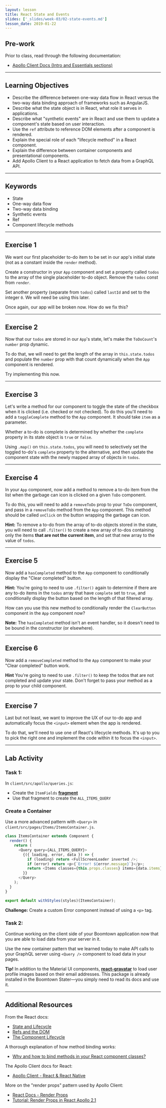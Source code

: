 ```yaml
---
layout: lesson
title: React State and Events
slides: ['_slides/week-03/02-state-events.md']
lesson_date: 2019-01-22
---
```


## Pre-work

Prior to class, read through the following documentation:

- [Apollo Client Docs (Intro and Essentials sections)](https://www.apollographql.com/docs/react/)

---

## Learning Objectives

- Describe the difference between one-way data flow in React versus the two-way data binding approach of frameworks such as AngularJS.
- Describe what the state object is in React, what role it serves in applications.
- Describe what "synthetic events" are in React and use them to update a component's state based on user interaction.
- Use the `ref` attribute to reference DOM elements after a component is rendered.
- Explain the special role of each "lifecycle method" in a React component.
- Explain the difference between container components and presentational components.
- Add Apollo Client to a React application to fetch data from a GraphQL API.

---

## Keywords

- State
- One-way data flow
- Two-way data binding
- Synthetic events
- Ref
- Component lifecycle methods

---

## Exercise 1

We want our first placeholder to-do item to be set in our app's initial state (not as a constant inside the `render` method).

Create a constructor in your `App` component and set a property called `todos` to the array of the single placeholder to-do object. Remove the `todos` const from `render`.

Set another property (separate from `todos`) called `lastId` and set to the integer `0`. We will need be using this later.

Once again, our app will be broken now. How do we fix this?

---

## Exercise 2

Now that our `todos` are stored in our `App`'s state, let's make the `ToDoCount`'s `number` prop dynamic.

To do that, we will need to get the length of the array in `this.state.todos` and populate the `number` prop with that count dynamically when the `App` component is rendered.

Try implementing this now.

---

## Exercise 3

Let's write a method for our component to toggle the state of the checkbox when it is clicked (i.e. checked or not checked). To do this you'll need to add a `toggleComplete` method to the `App` component. It should take `item` as a parameter.

Whether a to-do is complete is determined by whether the `complete` property in its state object is `true` or `false`.

Using `.map()` on `this.state.todos`, you will need to selectively set the toggled to-do's `complete` property to the alternative, and then update the component state with the newly mapped array of objects in `todos`.

---

## Exercise 4

In your `App` component, now add a method to remove a to-do item from the list when the garbage can icon is clicked on a given `ToDo` component.

To do this, you will need to add a `removeToDo` prop to your `ToDo` component, and pass in a `removeToDo` method from the `App` component. This method should be called `onClick` on the button wrapping the garbage can icon.

**Hint:** To remove a to-do from the array of to-do objects stored in the state, you will need to call `.filter()` to create a new array of to-dos containing only the items **that are not the current item**, and set that new array to the value of `todos`.

---

## Exercise 5

Now add a `hasCompleted` method to the `App` component to conditionally display the "Clear completed" button.

**Hint:** You're going to need to use `.filter()` again to determine if there are any to-do items in the `todos` array that have `complete` set to `true`, and conditionally display the button based on the length of that filtered array.

How can you use this new method to conditionally render the `ClearButton` component in the `App` component now?

**Note:** The `hasCompleted` method isn't an event handler, so it doesn't need to be bound in the constructor (or elsewhere).

---

## Exercise 6

Now add a `removeCompleted` method to the `App` component to make your "Clear completed" button work.

**Hint** You're going to need to use `.filter()` to keep the todos that are not completed and update your state. Don't forget to pass your method as a prop to your child component.

---

## Exercise 7

Last but not least, we want to improve the UX of our to-do app and automatically focus the `<input>` element when the app is rendered.

To do that, we'll need to use one of React's lifecycle methods. It's up to you to pick the right one and implement the code within it to focus the `<input>`.

---

## Lab Activity

### Task 1:

In `client/src/apollo/queries.js`:

- Create the `ItemFields` [**fragment**](https://www.apollographql.com/docs/angular/features/fragments.html)
- Use that fragment to create the `ALL_ITEMS_QUERY`

### Create a Container

Use a more advanced pattern with `<Query>` in `client/src/pages/Items/ItemsContainer.js`.

```js
class ItemsContainer extends Component {
  render() {
    return (
      <Query query={ALL_ITEMS_QUERY}>
        {({ loading, error, data }) => {
          if (loading) return <FullScreenLoader inverted />;
          if (error) return <p>{`Error! ${error.message}`}</p>;
          return <Items classes={this.props.classes} items={data.items} />;
        }}
      </Query>
    );
  }
}

export default withStyles(styles)(ItemsContainer);
```

**Challenge:** Create a custom Error component instead of using a `<p>` tag.

### Task 2:

Continue working on the client side of your Boomtown application now that you are able to load data from your server in it.

Use the new container pattern that we learned today to make API calls to your GraphQL server using `<Query />` component to load data in your pages.

**Tip!** In addition to the Material UI components, **[react-gravatar](https://github.com/KyleAMathews/react-gravatar)** to load user profile images based on their email addresses. This package is already installed in the Boomtown Stater&mdash;you simply need to read its docs and use it.

---

## Additional Resources

From the React docs:

- [State and Lifecycle](https://reactjs.org/docs/state-and-lifecycle.html)
- [Refs and the DOM](https://reactjs.org/docs/refs-and-the-dom.html)
- [The Component Lifecycle](https://reactjs.org/docs/react-component.html#the-component-lifecycle)

A thorough explanation of how method binding works:

- [Why and how to bind methods in your React component classes?](http://reactkungfu.com/2015/07/why-and-how-to-bind-methods-in-your-react-component-classes/)

The Apollo Client docs for React:

- [Apollo Client - React & React Native](https://www.apollographql.com/docs/react/)

More on the "render props" pattern used by Apollo Client:

- [React Docs - Render Props](https://reactjs.org/docs/render-props.html)
- [Tutorial: Render Props in React Apollo 2.1](https://www.prisma.io/blog/tutorial-render-props-in-react-apollo-2-1-199e9e2bd01e/)
